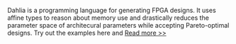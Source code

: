 Dahlia is a programming language for generating FPGA designs. It uses affine
types to reason about memory use and drastically reduces the parameter space of
architecural parameters while accepting Pareto-optimal designs. Try out the examples
here and [Read more >>](page/about/)

